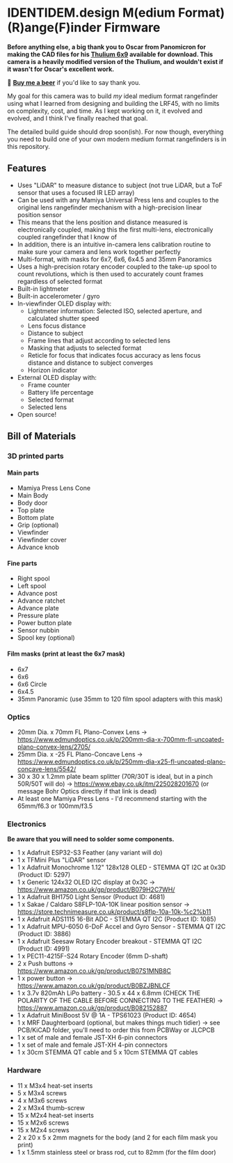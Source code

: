 # IDENTIDEM.design M(edium Format) (R)ange(F)inder Firmware

**Before anything else, a big thank you to Oscar from Panomicron for making the CAD files for his [Thulium 6x9](https://www.panomicron.com/thulium) available for download. This camera is a heavily modified version of the Thulium, and wouldn't exist if it wasn't for Oscar's excellent work.**

🍺 <strong><a href="https://paypal.me/albertcor">Buy me a beer</a></strong> if you'd like to say thank you.

My goal for this camera was to build _my_ ideal medium format rangefinder using what I learned from designing and building the LRF45, with no limits on complexity, cost, and time. As I kept working on it, it evolved and evolved, and I think I've finally reached that goal.

The detailed build guide should drop soon(ish). For now though, everything you need to build one of your own modern medium format rangefinders is in this repository.

## Features
- Uses "LiDAR" to measure distance to subject (not true LiDAR, but a ToF sensor that uses a focused IR LED array) 
- Can be used with any Mamiya Universal Press lens and couples to the original lens rangefinder mechanism with a high-precision linear position sensor
- This means that the lens position and distance measured is electronically coupled, making this the first multi-lens, electronically coupled rangefinder that I know of
- In addition, there is an intuitive in-camera lens calibration routine to make sure your camera and lens work together perfectly
- Multi-format, with masks for 6x7, 6x6, 6x4.5 and 35mm Panoramics
- Uses a high-precision rotary encoder coupled to the take-up spool to count revolutions, which is then used to accurately count frames regardless of selected format
- Built-in lightmeter
- Built-in accelerometer / gyro
- In-viewfinder OLED display with:
  - Lightmeter information: Selected ISO, selected aperture, and calculated shutter speed
  - Lens focus distance
  - Distance to subject
  - Frame lines that adjust according to selected lens
  - Masking that adjusts to selected format
  - Reticle for focus that indicates focus accuracy as lens focus distance and distance to subject converges
  - Horizon indicator
- External OLED display with:
  - Frame counter
  - Battery life percentage
  - Selected format
  - Selected lens
- Open source! 


## Bill of Materials
### 3D printed parts
#### Main parts
- Mamiya Press Lens Cone
- Main Body
- Body door
- Top plate
- Bottom plate
- Grip (optional)
- Viewfinder
- Viewfinder cover
- Advance knob

#### Fine parts
- Right spool
- Left spool
- Advance post
- Advance ratchet
- Advance plate
- Pressure plate
- Power button plate
- Sensor nubbin
- Spool key (optional)

#### Film masks (print at least the 6x7 mask)
- 6x7
- 6x6
- 6x6 Circle
- 6x4.5
- 35mm Panoramic (use 35mm to 120 film spool adapters with this mask)

### Optics
- 20mm Dia. x 70mm FL Plano-Convex Lens -> https://www.edmundoptics.co.uk/p/200mm-dia-x-700mm-fl-uncoated-plano-convex-lens/2705/
- 25mm Dia. x -25 FL Plano-Concave Lens -> https://www.edmundoptics.co.uk/p/250mm-dia-x25-fl-uncoated-plano-concave-lens/5542/
- 30 x 30 x 1.2mm plate beam splitter (70R/30T is ideal, but in a pinch 50R/50T will do) -> https://www.ebay.co.uk/itm/225028201670 (or message Bohr Optics directly if that link is dead)
- At least one Mamiya Press Lens - I'd recommend starting with the 65mm/f6.3 or 100mm/f3.5

### Electronics
**Be aware that you will need to solder some components.**

- 1 x Adafruit ESP32-S3 Feather (any variant will do)
- 1 x TFMini Plus "LiDAR" sensor
- 1 x Adafruit Monochrome 1.12" 128x128 OLED - STEMMA QT I2C at 0x3D (Product ID: 5297)
- 1 x Generic 124x32 OLED I2C display at 0x3C -> https://www.amazon.co.uk/gp/product/B079H2C7WH/
- 1 x Adafruit BH1750 Light Sensor (Product ID: 4681)
- 1 x Sakae / Caldaro S8FLP-10A-10K linear position sensor -> https://store.technimeasure.co.uk/product/s8flp-10a-10k-%c2%b11
- 1 x Adafruit ADS1115 16-Bit ADC - STEMMA QT I2C (Product ID: 1085)
- 1 x Adafruit MPU-6050 6-DoF Accel and Gyro Sensor - STEMMA QT I2C (Product ID: 3886)
- 1 x Adafruit Seesaw Rotary Encoder breakout - STEMMA QT I2C  (Product ID: 4991)
- 1 x PEC11-4215F-S24 Rotary Encoder (6mm D-shaft)
- 2 x Push buttons -> https://www.amazon.co.uk/gp/product/B07S1MNB8C
- 1 x power button -> https://www.amazon.co.uk/gp/product/B0BZJBNLCF
- 1 x 3.7v 820mAh LiPo battery - 30.5 x 44 x 6.8mm (CHECK THE POLARITY OF THE CABLE BEFORE CONNECTING TO THE FEATHER) -> https://www.amazon.co.uk/gp/product/B082152887
- 1 x Adafruit MiniBoost 5V @ 1A - TPS61023 (Product ID: 4654)
- 1 x MRF Daughterboard (optional, but makes things much tidier) -> see PCB/KiCAD folder, you'll need to order this from PCBWay or JLCPCB
- 1 x set of male and female JST-XH 6-pin connectors
- 1 x set of male and female JST-XH 4-pin connectors
- 1 x 30cm STEMMA QT cable and 5 x 10cm STEMMA QT cables

### Hardware
- 11 x M3x4 heat-set inserts
- 5 x M3x4 screws
- 4 x M3x6 screws
- 2 x M3x4 thumb-screw
- 15 x M2x4 heat-set inserts
- 15 x M2x6 screws
- 15 x M2x4 screws
- 2 x 20 x 5 x 2mm magnets for the body (and 2 for each film mask you print)
- 1 x 1.5mm stainless steel or brass rod, cut to 82mm (for the film door)
